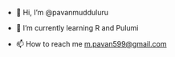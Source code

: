 - 👋 Hi, I’m @pavanmudduluru
<!---
- 👀 I’m interested in ...
--->
- 🌱 I’m currently learning R and Pulumi
<!---
- 💞️ I’m looking to collaborate on ...
--->
- 📫 How to reach me m.pavan599@gmail.com

<!---
pavanmudduluru/pavanmudduluru is a ✨ special ✨ repository because its `README.md` (this file) appears on your GitHub profile.
You can click the Preview link to take a look at your changes.
--->
